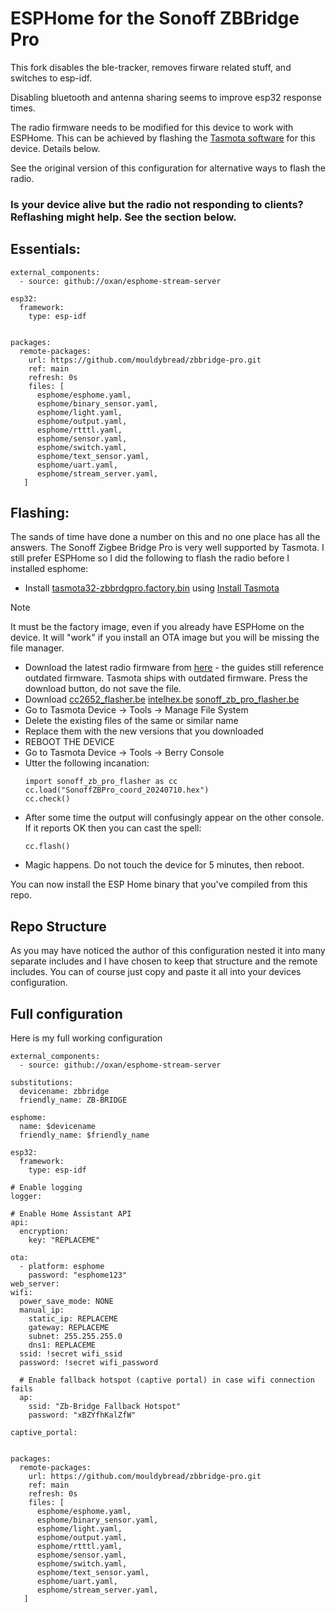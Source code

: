 # ESPHome for the Sonoff ZBBridge Pro

This fork disables the ble-tracker, removes firware related stuff, and switches to esp-idf.

Disabling bluetooth and antenna sharing seems to improve esp32 response times.

The radio firmware needs to be modified for this device to work with ESPHome. This can be achieved by flashing the [Tasmota software](https://zigbee.blakadder.com/Sonoff_ZBBridge-P.html) for this device. Details below.

See the original version of this configuration for alternative ways to flash the radio.

### Is your device alive but the radio not responding to clients? Reflashing might help. See the section below.

## Essentials:
```
external_components:
  - source: github://oxan/esphome-stream-server
```

```
esp32:
  framework:
    type: esp-idf
```
```

packages:
  remote-packages:
    url: https://github.com/mouldybread/zbbridge-pro.git
    ref: main
    refresh: 0s
    files: [
      esphome/esphome.yaml,
      esphome/binary_sensor.yaml,
      esphome/light.yaml,
      esphome/output.yaml,
      esphome/rtttl.yaml,
      esphome/sensor.yaml,
      esphome/switch.yaml,
      esphome/text_sensor.yaml,
      esphome/uart.yaml,
      esphome/stream_server.yaml,
   ]
```
## Flashing:
The sands of time have done a number on this and no one place has all the answers. The Sonoff Zigbee Bridge Pro is very well supported by Tasmota. I still prefer ESPHome so I did the following to flash the radio before I installed esphome:

* Install [tasmota32-zbbrdgpro.factory.bin](https://ota.tasmota.com/tasmota32/release/tasmota32-zbbrdgpro.factory.bin) using [Install Tasmota](https://tasmota.github.io/install/)
> [!NOTE]
> It must be the factory image, even if you already have ESPHome on the device. It will "work" if you install an OTA image but you will be missing the file manager.
* Download the latest radio firmware from [here](https://github.com/arendst/Tasmota/tree/development/tasmota/berry/zigbee) - the guides still reference outdated firmware. Tasmota ships with outdated firmware. Press the download button, do not save the file.
* Download [cc2652_flasher.be](https://github.com/arendst/Tasmota/blob/development/tasmota/berry/zigbee/cc2652_flasher.be) [intelhex.be](https://github.com/arendst/Tasmota/blob/development/tasmota/berry/zigbee/intelhex.be) [sonoff_zb_pro_flasher.be](https://github.com/arendst/Tasmota/blob/development/tasmota/berry/zigbee/sonoff_zb_pro_flasher.be)
* Go to Tasmota Device -> Tools -> Manage File System
* Delete the existing files of the same or similar name
* Replace them with the new versions that you downloaded
* REBOOT THE DEVICE
* Go to Tasmota Device -> Tools -> Berry Console
* Utter the following incanation:
  ```
  import sonoff_zb_pro_flasher as cc
  cc.load("SonoffZBPro_coord_20240710.hex")
  cc.check()
  ```
* After some time the output will confusingly appear on the other console. If it reports OK then you can cast the spell:
  ```
  cc.flash()
  ```
* Magic happens. Do not touch the device for 5 minutes, then reboot.

You can now install the ESP Home binary that you've compiled from this repo.
## Repo Structure
As you may have noticed the author of this configuration nested it into many separate includes and I have chosen to keep that structure and the remote includes. You can of course just copy and paste it all into your devices configuration.
## Full configuration
Here is my full working configuration
```
external_components:
  - source: github://oxan/esphome-stream-server

substitutions:
  devicename: zbbridge
  friendly_name: ZB-BRIDGE

esphome:
  name: $devicename
  friendly_name: $friendly_name

esp32:
  framework:
    type: esp-idf       

# Enable logging
logger:

# Enable Home Assistant API
api:
  encryption:
    key: "REPLACEME"

ota:
  - platform: esphome
    password: "esphome123"
web_server:
wifi:
  power_save_mode: NONE
  manual_ip:
    static_ip: REPLACEME
    gateway: REPLACEME
    subnet: 255.255.255.0
    dns1: REPLACEME
  ssid: !secret wifi_ssid
  password: !secret wifi_password

  # Enable fallback hotspot (captive portal) in case wifi connection fails
  ap:
    ssid: "Zb-Bridge Fallback Hotspot"
    password: "xBZYfhKalZfW"

captive_portal:


packages:
  remote-packages:
    url: https://github.com/mouldybread/zbbridge-pro.git
    ref: main
    refresh: 0s
    files: [
      esphome/esphome.yaml,
      esphome/binary_sensor.yaml,
      esphome/light.yaml,
      esphome/output.yaml,
      esphome/rtttl.yaml,
      esphome/sensor.yaml,
      esphome/switch.yaml,
      esphome/text_sensor.yaml,
      esphome/uart.yaml,
      esphome/stream_server.yaml,
   ]
```
  
